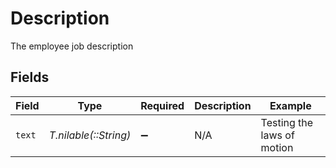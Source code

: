 # Description

The employee job description


## Fields

| Field                      | Type                       | Required                   | Description                | Example                    |
| -------------------------- | -------------------------- | -------------------------- | -------------------------- | -------------------------- |
| `text`                     | *T.nilable(::String)*      | :heavy_minus_sign:         | N/A                        | Testing the laws of motion |